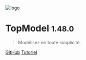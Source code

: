 ![logo](./media/IconDark.svg)

# TopModel <small>1.48.0</small>

> Modélisez en toute simplicité.

[GitHub](https://github.com/klee-contrib/topmodel)
[Tutoriel](/getting-started/00_getting_started.md)
